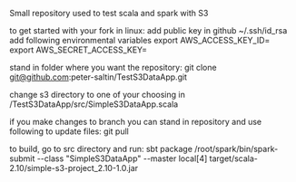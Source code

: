 Small repository used to test scala and spark with S3

to get started with your fork in linux:
add public key in github ~/.ssh/id_rsa
add following environmental variables
export AWS_ACCESS_KEY_ID=
export AWS_SECRET_ACCESS_KEY=

stand in folder where you want the repository:
git clone git@github.com:peter-saltin/TestS3DataApp.git

change s3 directory to one of your choosing in /TestS3DataApp/src/SimpleS3DataApp.scala

if you make changes to branch you can stand in repository and use following to update files:
git pull

to build, go to src directory and run:
sbt package
/root/spark/bin/spark-submit --class "SimpleS3DataApp" --master local[4] target/scala-2.10/simple-s3-project_2.10-1.0.jar